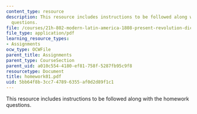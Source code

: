 ```yaml
---
content_type: resource
description: This resource includes instructions to be followed along with the homework
  questions.
file: /courses/21h-802-modern-latin-america-1808-present-revolution-dictatorship-democracy-spring-2005/5bb64f8b3cc747896355af0d2d89f1c1_homework01.pdf
file_type: application/pdf
learning_resource_types:
- Assignments
ocw_type: OCWFile
parent_title: Assignments
parent_type: CourseSection
parent_uid: a010c554-4180-ef81-758f-5287fb95c9f8
resourcetype: Document
title: homework01.pdf
uid: 5bb64f8b-3cc7-4789-6355-af0d2d89f1c1
---
```

This resource includes instructions to be followed along with the homework questions.

